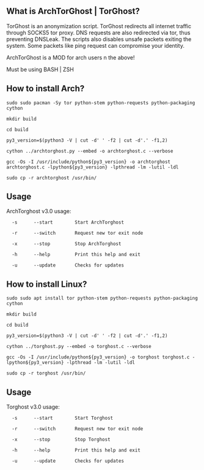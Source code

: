 ## What is ArchTorGhost | TorGhost?
TorGhost is an anonymization script. TorGhost redirects all internet traffic through SOCKS5 tor proxy. DNS requests are also redirected via tor, thus preventing DNSLeak. The scripts also disables unsafe packets exiting the system. Some packets like ping request can compromise your identity.

ArchTorGhost is a MOD for arch users n the above!

Must be using BASH | ZSH
## How to install Arch?

`sudo sudo pacman -Sy tor python-stem python-requests python-packaging cython`

`mkdir build`

`cd build`

`py3_version=$(python3 -V | cut -d' ' -f2 | cut -d'.' -f1,2)`

`cython ../archtorghost.py --embed -o archtorghost.c --verbose`

`gcc -Os -I /usr/include/python${py3_version} -o archtorghost archtorghost.c -lpython${py3_version} -lpthread -lm -lutil -ldl`

`sudo cp -r archtorghost /usr/bin/`

## Usage
ArchTorghost v3.0 usage:

`  -s      --start        Start ArchTorghost`

`  -r      --switch       Request new tor exit node`

`  -x      --stop         Stop ArchTorghost`

`  -h      --help         Print this help and exit`

`  -u      --update       Checks for updates`

## How to install Linux?

`sudo sudo apt install tor python-stem python-requests python-packaging cython`

`mkdir build`

`cd build`

`py3_version=$(python3 -V | cut -d' ' -f2 | cut -d'.' -f1,2)`

`cython ../torghost.py --embed -o torghost.c --verbose`

`gcc -Os -I /usr/include/python${py3_version} -o torghost torghost.c -lpython${py3_version} -lpthread -lm -lutil -ldl`

`sudo cp -r torghost /usr/bin/`

## Usage
Torghost v3.0 usage:

`  -s      --start        Start Torghost`

`  -r      --switch       Request new tor exit node`

`  -x      --stop         Stop Torghost`

`  -h      --help         Print this help and exit`

`  -u      --update       Checks for updates`
